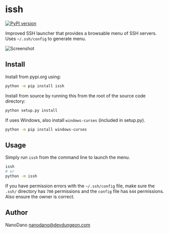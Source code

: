 # issh

[![PyPI version](https://badge.fury.io/py/issh.svg)](https://pypi.org/project/issh/)

Improved SSH launcher that provides a browsable
menu of SSH servers. Uses `~/.ssh/config`
to generate menu.

![Screenshot](screenshots/screenshot1.png)

## Install

Install from pypi.org using:

```bash
python -m pip install issh
```

Install from source by running this from
the root of the source code directory:

```bash
python setup.py install
```

If uses Windows, also install `windows-curses` (included in setup.py).

```bash
python -m pip install windows-curses
```

## Usage

Simply run `issh` from the command line to launch
the menu.

```bash
issh
# or
python -m issh
```

If you have permission errors with the `~/.ssh/config` file,
make sure the `.ssh/` directory has `700` permissions and
the `config` file has `644` permissions. Also ensure
the owner is correct.

## Author

NanoDano <nanodano@devdungeon.com>
